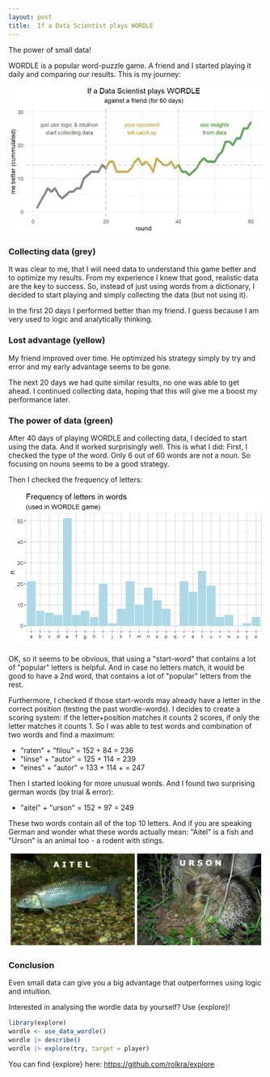 ```yaml
---
layout: post
title:  If a Data Scientist plays WORDLE
---
```


The power of small data!

WORDLE is a popular word-puzzle game. A friend and I started playing it daily and comparing our results. This is my journey:

![wordle-progress](../images/wordle-progress.png)

### Collecting data (grey)

It was clear to me, that I will need data to understand this game better and to optimize my results. From my experience I knew that good, realistic data are the key to success. 
So, instead of just using words from a dictionary, I decided to start playing and simply collecting the data (but not using it).

In the first 20 days I performed better than my friend. I guess because I am very used to logic and analytically thinking.

### Lost advantage (yellow)

My friend improved over time. He optimized his strategy simply by try and error and my early advantage seems to be gone.

The next 20 days we had quite similar results, no one was able to get ahead. 
I continued collecting data, hoping that this will give me a boost my performance later.

### The power of data (green)

After 40 days of playing WORDLE and collecting data, I decided to start using the data. And it worked surprisingly well. 
This is what I did: First, I checked the type of the word. Only 6 out of 60 words are not a noun. 
So focusing on nouns seems to be a good strategy.

Then I checked the frequency of letters:

![wordle-letters](../images/wordle-letters.png)

OK, so it seems to be obvious, that using a "start-word" that contains a lot of "popular" letters is helpful. And in case no letters match, 
it would be good to have a 2nd word, that contains a lot of "popular" letters from the rest.

Furthermore, I checked if those start-words may already have a letter in the correct position (testing the past wordle-words). 
I decides to create a scoring system: if the letter+position matches it counts 2 scores, if only the letter matches it counts 1. 
So I was able to test words and combination of two words and find a maximum:

* "raten" + "filou" = 152 + 84 = 236
* "linse" + "autor" = 125 + 114 = 239
* "eines" + "autor" = 133 + 114 + = 247

Then I started looking for more unusual words. And I found two surprising german words (by trial & error):

* "aitel" + "urson" = 152 + 97 = 249

These two words contain all of the top 10 letters. And if you are speaking German and wonder what these words actually mean: 
"Aitel" is a fish and "Urson" is an animal too - a rodent with stings.

![wordle-animals](../images/wordle-animals.png)

### Conclusion

Even small data can give you a big advantage that outperformes using logic and intuition.

Interested in analysing the wordle data by yourself? Use {explore}!

```R
library(explore)
wordle <- use_data_wordle()
wordle |> describe()
wordle |> explore(try, target = player)
```

You can find {explore} here: <https://github.com/rolkra/explore>
